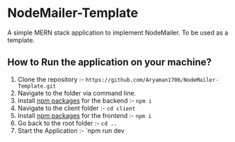 # NodeMailer-Template
A simple MERN stack application to implement NodeMailer.
To be used as a template.

## How to Run the application on your machine?
1. Clone the repository :- `https://github.com/Aryaman1706/NodeMailer-Template.git`
2. Navigate to the folder via command line.
3. Install [npm packages](https://www.npmjs.com/) for the backend :- `npm i`
4. Navigate to the client folder :- `cd client`
5. Install [npm packages](https://www.npmjs.com/) for the frontend :- `npm i`
6. Go back to the root folder :- `cd ..`
7. Start the Application :- `npm run dev

